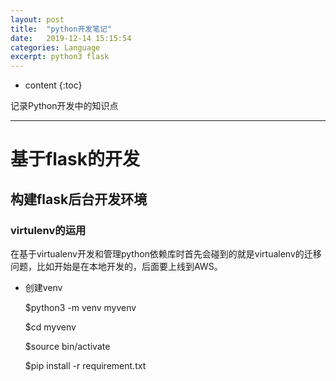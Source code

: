 ```yaml
---
layout: post
title:  "python开发笔记"
date:   2019-12-14 15:15:54
categories: Language
excerpt: python3 flask
---
```


* content
{:toc}

记录Python开发中的知识点

---

# 基于flask的开发

## 构建flask后台开发环境

### virtulenv的运用

在基于virtualenv开发和管理python依赖库时首先会碰到的就是virtualenv的迁移问题，比如开始是在本地开发的，后面要上线到AWS。

* 创建venv

    $python3 -m venv myvenv
    
    $cd myvenv
    
    $source bin/activate
    
    $pip install -r requirement.txt





